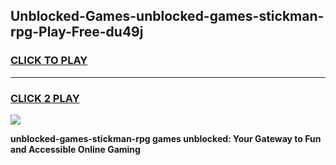 
## Unblocked-Games-unblocked-games-stickman-rpg-Play-Free-du49j
<h3>
<a href="https://premium76.site?title=unblocked-games-stickman-rpg&ref=20A">CLICK TO PLAY</a></h3>
<hr>

<h3>
<a href="https://premium76.site?title=unblocked-games-stickman-rpg&ref=20A">CLICK 2 PLAY</a>
  
</h3>

<a href="https://premium76.site?title=unblocked-games-stickman-rpg&ref=20A"><img src="https://clearcache.store/games.png"></a>


**unblocked-games-stickman-rpg games unblocked: Your Gateway to Fun and Accessible Online Gaming**
